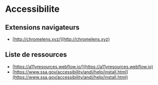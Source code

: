 # Accessibilite

## Extensions navigateurs

* [http://chromelens.xyz/](http://chromelens.xyz)

## Liste de ressources

* [https://a11yresources.webflow.io/](https://a11yresources.webflow.io)
* [https://www.ssa.gov/accessibility/andi/help/install.html](https://www.ssa.gov/accessibility/andi/help/install.html)
